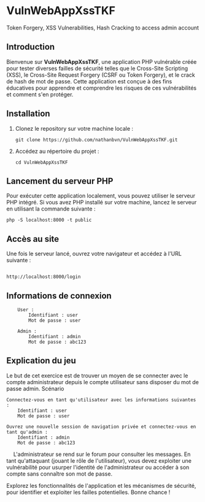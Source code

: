 # VulnWebAppXssTKF
Token Forgery, XSS Vulnerabilities, Hash Cracking to access admin account 


## Introduction

Bienvenue sur **VulnWebAppXssTKF**, une application PHP vulnérable créée pour tester diverses failles de sécurité telles que le Cross-Site Scripting (XSS), le Cross-Site Request Forgery (CSRF ou Token Forgery), et le crack de hash de mot de passe. Cette application est conçue à des fins éducatives pour apprendre et comprendre les risques de ces vulnérabilités et comment s'en protéger.

## Installation

1. Clonez le repository sur votre machine locale :

    ```
    git clone https://github.com/nathanbvn/VulnWebAppXssTKF.git
    ```

2. Accédez au répertoire du projet :

    ```
    cd VulnWebAppXssTKF
    ```

## Lancement du serveur PHP

Pour exécuter cette application localement, vous pouvez utiliser le serveur PHP intégré. Si vous avez PHP installé sur votre machine, lancez le serveur en utilisant la commande suivante :

```
php -S localhost:8000 -t public
```

## Accès au site

Une fois le serveur lancé, ouvrez votre navigateur et accédez à l'URL suivante :

```

http://localhost:8000/login
```

## Informations de connexion
```
    User :
        Identifiant : user
        Mot de passe : user

    Admin :
        Identifiant : admin
        Mot de passe : abc123
```
## Explication du jeu

Le but de cet exercice est de trouver un moyen de se connecter avec le compte administrateur depuis le compte utilisateur sans disposer du mot de passe admin.
Scénario

    Connectez-vous en tant qu'utilisateur avec les informations suivantes :
        Identifiant : user
        Mot de passe : user

    Ouvrez une nouvelle session de navigation privée et connectez-vous en tant qu'admin :
        Identifiant : admin
        Mot de passe : abc123

  ```  ```
  L'administrateur se rend sur le forum pour consulter les messages. En tant qu'attaquant (jouant le rôle de l'utilisateur), vous devez exploiter une vulnérabilité pour usurper l'identité de l'administrateur ou accéder à son compte sans connaître son mot de passe.

Explorez les fonctionnalités de l'application et les mécanismes de sécurité, pour identifier et exploiter les failles potentielles. Bonne chance !
